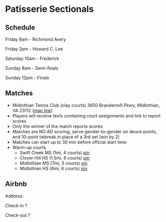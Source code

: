 # Patisserie Sectionals

## Schedule
Friday 8am - Richmond Avery

Friday 2pm - Howard C. Lee

Saturday 10am - Frederick

Sunday 8am - Semi-finals

Sunday 12pm - Finals

## Matches
- Midlothian Tennis Club (clay courts) 3650 Brandermill Pkwy, Midlothian, VA 23112 ([map link](https://goo.gl/maps/28ge8sN9RtD2u3uH9))
- Players will receive texts containing court assignments and link to report scores 
- Only the winner of the match reports scores
- Matches are NO AD scoring, serve gender-to-gender on deuce points, and 10-point tiebreak in place of a 3rd set (win by 2)
- Matches can start up to 30 min before official start time
- Warm-up courts
	- Swift Creek MS (1mi, 4 courts) [pin](https://goo.gl/maps/gS8gYs86r7eJkw2A7)
	- Clover Hill HS (1.5mi, 6 courts) [pin](https://goo.gl/maps/4aFwxcAQRYPo7dFU6)
	- Midlothian MS (7mi, 3 courts) [pin](https://goo.gl/maps/zYGhJmviJjzh4SCP7)
	- Midlothian HS (6mi, 6 courts) [pin](https://goo.gl/maps/pfTnNtsfbkGF63LA6)

## Airbnb

Address:

Check-in ?

Check-out ?



